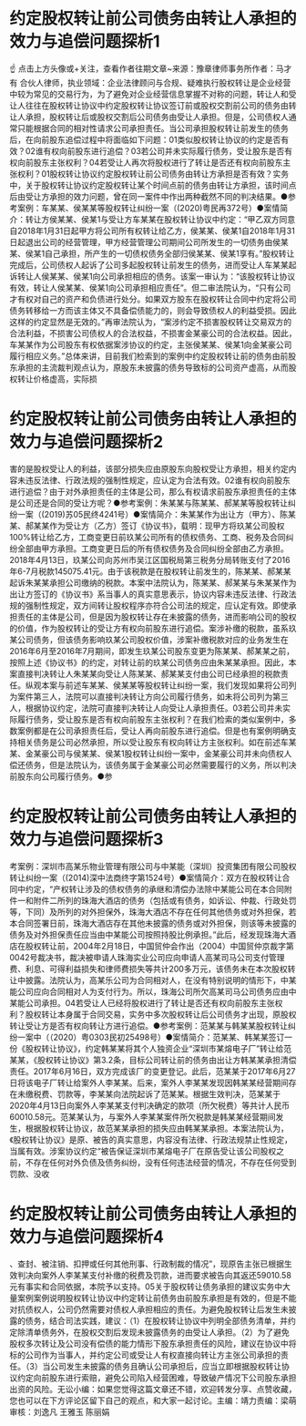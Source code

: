 # 约定股权转让前公司债务由转让人承担的效力与追偿问题探析1

☝ 点击上方头像或+关注，查看作者往期文章~来源：豫章律师事务所作者：马才有 合伙人律师，执业领域：企业法律顾问与合规、疑难执行股权转让是企业经营中较为常见的交易行为，为了避免对企业经营信息掌握不对称的问题，转让人和受让人往往在股权转让协议中约定股权转让协议签订前或股权交割前公司的债务由转让人承担，股权转让后或股权交割后公司债务由受让人承担。但是，公司债权人通常只能根据合同的相对性请求公司承担责任。当公司承担股权转让前发生的债务后，在向前股东追偿过程中将面临如下问题：01类似股权转让协议的约定是否有效？02谁有权向前股东进行追偿？03若公司并未实际履行债务，受让股东是否有权向前股东主张权利？04若受让人再次将股权进行了转让是否还有权向前股东主张权利？01股权转让协议约定股权转让前公司债务由转让方承担是否有效？实务中，关于股权转让协议约定股权转让某个时间点前的债务由转让方承担，该时间点后由受让方承担的效力问题，曾在同一案件中作出两种截然不同的判决结果。●参考案例：车某某、侯某某等股权转让纠纷一案（(2020)粤民再372号）●案情简介：转让方侯某某、侯某1与受让方车某某在股权转让协议中约定：“甲乙双方同意自2018年1月31日起甲方将公司所有权转让给乙方，侯某某、侯某1自2018年1月31日起退出公司的经营管理，甲方经营管理公司期间公司所发生的一切债务由侯某某、侯某1自己承担，所产生的一切债权债务全部归侯某某、侯某1享有。”股权转让完成后，公司债权人起诉了公司多起股权转让前发生的债务，进而受让人车某某起诉转让人侯某某、侯某1向公司承担相应的债务。该案一审认为：“该股权转让协议有效，转让人侯某某、侯某1向公司承担相应责任”。但二审法院认为，“只有公司才有权对自己的资产和负债进行处分。如果双方股东在股权转让合同中约定将公司债务转移给一方而该主体又不具备偿债能力的，则会导致债权人的利益受损。因此这样的约定显然是无效的。”再审法院认为，“案涉约定不损害股权转让交易双方的合法利益，不损害公司债权人的合法权益，不损害金某豪公司的合法权益。因此，车某某作为公司股东有权依据案涉协议的约定，主张侯某某、侯某1向金某豪公司履行相应义务。”总体来讲，目前我们检索到的案例中约定股权转让前的债务由前股东承担的主流裁判观点认为，原股东未披露的债务导致标的公司资产虚高，从而股权转让价格虚高，实际损

# 约定股权转让前公司债务由转让人承担的效力与追偿问题探析2

害的是股权受让人的利益，该部分损失应由原股东向股权受让方承担，相关约定内容未违反法律、行政法规的强制性规定，应认定为合法有效。02谁有权向前股东进行追偿？由于对外承担责任的主体是公司，那么有权请求前股东承担责任的主体是公司还是合同的受让方呢？●参考案例：朱某某与陈某某、郝某某等股权转让纠纷一案（(2019)苏05民终4241号）●案情简介：朱某某作为出让方（甲方）、陈某某、郝某某作为受让方（乙方）签订《协议书》，载明：现甲方将玖某公司股权100%转让给乙方，工商变更日前玖某公司所有的债权债务、工商、税务及合同纠纷全部由甲方承担。工商变更日后的所有债权债务及合同纠纷全部由乙方承担。2018年4月13日，玖某公司向苏州市吴江区国税局第三税务分局转账支付了2016年6-7月税款145075.41元。由于该税款是在股权转让前发生的，陈某某、郝某某起诉朱某某承担公司缴纳的税款。本案中法院认为，陈某某、郝某某与朱某某作为出让方签订的《协议书》系当事人的真实意思表示，协议内容未违反法律、行政法规的强制性规定，双方间转让股权程序亦符合公司法的规定，应认定有效。即使承担责任的主体是公司，但是因为股权转让存在未披露的债务，进而影响公司的股权的价值，作为股权转让的受让方有权向前股东进行追偿。案涉补缴的税款，虽系玖某公司债务，但该债务影响玖某公司股权价值，涉案补缴税款对应的业务发生在2016年6月至2016年7月期间，即发生玖某公司股东变更为陈某某、郝某某之前，按照上述《协议书》的约定，对转让前的玖某公司债务应由朱某某承担。因此，本案直接判决转让人朱某某向受让人陈某某、郝某某支付由公司已经承担的税款责任。纵观本案与前述车某某、侯某某等股权转让纠纷一案，我们发现如果将公司列为案件第三人，法院可以直接判决转让方向公司履行债务，如未将公司列为第三人，根据协议约定，法院可直接判决转让人向受让人承担责任。03若公司并未实际履行债务，受让股东是否有权向前股东主张权利？在我们检索的类似案例中，多数案例都是在公司承担责任后，受让人再向前股东进行追偿。但是也有案例明确支持相关债务是公司必然承担，所以受让股东有权向转让方主张权利。如在前述车某某、金某豪公司与侯某某、侯某1股权转让纠纷一案中，金某豪公司并未向债权人偿还债务，但是法院认为，该债务属于金某豪公司必然需要履行的义务，所以判决前股东向公司履行债务。●参

# 约定股权转让前公司债务由转让人承担的效力与追偿问题探析3

考案例：深圳市高某乐物业管理有限公司与中某能（深圳）投资集团有限公司股权转让纠纷一案（(2014)深中法商终字第1524号）●案情简介：双方在股权转让合同中约定，“产权转让涉及的债权债务的承继和清偿办法除中某能公司在本合同附件一和附件二所列的珠海大酒店的债务（包括或有债务，如诉讼、仲裁、行政处罚等，下同）及所列的对外担保外，珠海大酒店不存在任何其他债务或对外担保，若本合同签署日前，珠海大酒店存在其他未披露的债务或对外担保，则该等未披露的债务及对外担保责任应当由中某能公司按照持股比例承担。”此后，经发现珠海大酒店在股权转让前，2004年2月18日，中国贸仲会作出（2004）中国贸仲京裁字第0042号裁决书，裁决被申请人珠海实业公司应向申请人高某司马公司支付管理费、利息、可得利益损失和律师费损失等共计200多万元，该债务未在本次股权转让中披露。法院认为，高某乐公司为合同相对人，在没有特别说明的情形下，中某能公司应向合同相对人为支付行为。所以，珠海公司所欠高某司马公司债务应由中某能公司承担。04若受让人已经将股权进行了转让是否还有权向前股东主张权利？股权转让本身属于合同交易，实务中多次股权转让后公司债务才出现，原股权转让受让方是否有权向转让方进行追偿。●参考案例：范某某与韩某某股权转让纠纷一案中（（2020）粤0303民初25498号）●案情简介：范某某、韩某某签订一份《股权转让协议》，约定韩某某将其个人独资企业“深圳市某熔电子厂”转让给范某某，《股权转让协议》第3.2条，目标公司转让前的债务由出让方韩某某承担清偿责任。2017年6月16日，双方完成该厂的变更登记。此后，范某某于2017年6月27日将该电子厂转让给案外人李某某。后来，案外人李某某发现因韩某某经营期间存在未缴税费、罚款等，李某某向法院起诉了范某某。根据生效判决，范某某于2020年4月13日向案外人李某某支付判决确定的款项（所欠税费）等共计人民币60010.58元。范某某认为，与案外人李某某案件所欠税款是韩某某经营期间发生，根据股权转让协议，故范某某承担的损失应由韩某某承担。本案法院认为，《股权转让协议》是原、被告的真实意思，内容没有法律、行政法规禁止性规定，当属有效。涉案协议约定“被告保证深圳市某熔电子厂在原告受让该公司股权之前，不存在任何对外负债及债务纠纷，没有任何违法经营的情况，不存在任何受到罚款、没收

# 约定股权转让前公司债务由转让人承担的效力与追偿问题探析4

、查封、被注销、扣押或任何其他刑事、行政制裁的情况”，现原告主张已根据生效判决向案外人李某某支付补缴的税费及罚款，进而要求被告向其返还59010.58元有事实和合同依据，本院予以支持。05关于股权转让债务承担的建议实务中大量案例案例说明股权转让协议中约定转让前债务由前股东承担是有效的，但是不能对抗债权人，公司仍然需要对债权人承担相应的责任。为避免股权转让后发生未披露的债务，结合司法实践，建议：（1）在股权转让协议中列明全部债务清单，并约定除清单债务外，在股权交割后发现未披露债务的由受让人承担。（2）为了避免股权多次转让及公司没有偿债的能力情形下股东承担责任的风险，建议在协议中将标的公司作为当事人，并约定公司或受让人有权直接向转让方主张公司承担的责任。（3）当公司发生未披露的债务且确认公司承担后，应当立即根据股权转让协议约定向前股东进行索赔，避免公司陷入经营困难，导致破产情况下公司股东承担出资的风险。无讼小编：如果您觉得这篇文章还不错，欢迎转发分享、点赞收藏，您也可以在下方评论区留下自己的观点，和大家一起讨论。主编：靖力责编：梁萌审核：刘逸凡 王雅玉 陈丽娟

